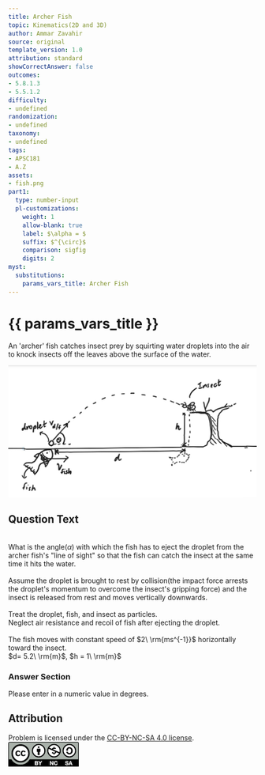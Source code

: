 ```yaml
---
title: Archer Fish
topic: Kinematics(2D and 3D)
author: Ammar Zavahir
source: original
template_version: 1.0
attribution: standard
showCorrectAnswer: false
outcomes:
- 5.8.1.3
- 5.5.1.2
difficulty:
- undefined
randomization:
- undefined
taxonomy:
- undefined
tags:
- APSC181
- A.Z
assets:
- fish.png
part1:
  type: number-input
  pl-customizations:
    weight: 1
    allow-blank: true
    label: $\alpha = $
    suffix: $^{\circ}$
    comparison: sigfig
    digits: 2
myst:
  substitutions:
    params_vars_title: Archer Fish
---
```

# {{ params_vars_title }}
An 'archer' fish catches insect prey by squirting water droplets into the air to knock insects off the leaves above the surface of the water.

<img src="fish.png" width=600>

## Question Text

<br>What is the angle($\alpha$) with which the fish has to eject the droplet from the archer fish's "line of sight" so that the fish can catch the insect at the same time it hits the water. <br><br>Assume the droplet is brought to rest by collision(the impact force arrests the droplet's momentum to overcome the insect's gripping force) and the insect is released from rest and moves vertically downwards. <br><br>Treat the droplet, fish, and insect as particles.<br>Neglect air resistance and recoil of fish after ejecting the droplet.<br><br>
The fish moves with constant speed of $2\ \rm{ms^{-1}}$ horizontally toward the insect.<br>
$d= 5.2\ \rm{m}$, $h = 1\ \rm{m}$

### Answer Section

Please enter in a numeric value in degrees.

## Attribution

Problem is licensed under the [CC-BY-NC-SA 4.0 license](https://creativecommons.org/licenses/by-nc-sa/4.0/).<br> ![The Creative Commons 4.0 license requiring attribution-BY, non-commercial-NC, and share-alike-SA license.](https://raw.githubusercontent.com/firasm/bits/master/by-nc-sa.png)